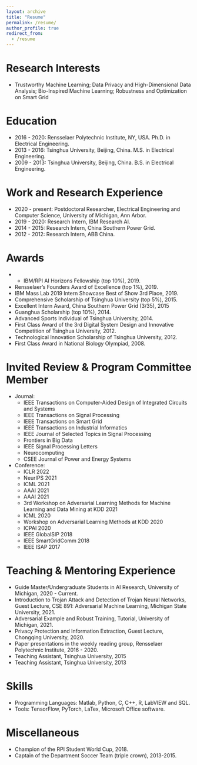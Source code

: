 ```yaml
---
layout: archive
title: "Resume"
permalink: /resume/
author_profile: true
redirect_from:
  - /resume
---
```




**Research Interests**
======
* Trustworthy Machine Learning; Data Privacy and High-Dimensional Data Analysis; Bio-Inspired Machine Learning; Robustness and Optimization on Smart Grid

**Education**
======
* 2016 - 2020: Rensselaer Polytechnic Institute, NY, USA. Ph.D. in Electrical Engineering.
* 2013 - 2016: Tsinghua University, Beijing, China. M.S. in Electrical Engineering.
* 2009 - 2013: Tsinghua University, Beijing, China. B.S. in Electrical Engineering.

**Work and Research Experience**
======
* 2020 - present:     Postdoctoral Researcher, Electrical Engineering and Computer Science, University of Michigan, Ann Arbor.
* 2019 - 2020:        Research Intern, IBM Research AI.
* 2014 - 2015:        Research Intern, China Southern Power Grid.
* 2012 - 2012:        Research Intern, ABB China.

**Awards**
======
* * IBM/RPI AI Horizons Fellowship (top 10%), 2019.
* Rensselaer’s Founders Award of Excellence (top 1%), 2019.
* IBM Mass Lab 2019 Intern Showcase Best of Show 3rd Place, 2019.
* Comprehensive Scholarship of Tsinghua University (top 5%), 2015.
* Excellent Intern Award, China Southern Power Grid (3/35), 2015
* Guanghua Scholarship (top 10%), 2014.
* Advanced Sports Individual of Tsinghua University, 2014.
* First Class Award of the 3rd Digital System Design and Innovative Competition of Tsinghua University, 2012.
* Technological Innovation Scholarship of Tsinghua University, 2012.
* First Class Award in National Biology Olympiad, 2008.

**Invited Review & Program Committee Member**
======
* Journal:
    * IEEE Transactions on Computer-Aided Design of Integrated Circuits and Systems
    * IEEE Transactions on Signal Processing
    * IEEE Transactions on Smart Grid
    * IEEE Transactions on Industrial Informatics
    * IEEE Journal of Selected Topics in Signal Processing
    * Frontiers in Big Data
    * IEEE Signal Processing Letters
    * Neurocomputing
    * CSEE Journal of Power and Energy Systems
* Conference:
    * ICLR 2022
    * NeurIPS 2021
    * ICML 2021
    * AAAI 2021
    * AAAI 2021
    * 3rd Workshop on Adversarial Learning Methods for Machine Learning and Data Mining at KDD 2021
    * ICML 2020
    * Workshop on Adversarial Learning Methods at KDD 2020
    * ICPAI 2020
    * IEEE GlobalSIP 2018
    * IEEE SmartGridComm 2018
    * IEEE ISAP 2017

**Teaching & Mentoring Experience**
======
* Guide Master/Undergraduate Students in AI Research, University of Michigan, 2020 - Current.
* Introduction to Trojan Attack and Detection of Trojan Neural Networks, Guest Lecture, CSE 891: Adversarial Machine Learning, Michigan State University, 2021.
* Adversarial Example and Robust Training, Tutorial, University of Michigan, 2021.
* Privacy Protection and Information Extraction, Guest Lecture, Chongqing University, 2020.
* Paper presentations in the weekly reading group, Rensselaer Polytechnic Institute, 2016 - 2020.
* Teaching Assistant, Tsinghua University, 2015
* Teaching Assistant, Tsinghua University, 2013

**Skills**
======
* Programming Languages:  Matlab, Python, C, C++, R, LabVIEW and SQL.
* Tools: TensorFlow, PyTorch, LaTex, Microsoft Office software.

**Miscellaneous**
======
* Champion of the RPI Student World Cup, 2018.
* Captain of the Department Soccer Team (triple crown), 2013-2015.

<!--
**Selected Courses**
======
* Xidian University

Programming in C Language, Advanced Mathematics, Linear Algebra, Probability Theory and Statistics, General Physics, MATLAB language, Fundamentals of Circuit Analysis, Field Theory and Complex Variable Function, Signal and System, Fundamentals of Analog Electronic Technology, Digital Circuit and Logic Design, Fundamentals of Software Technique, Computational Methods, Discrete Mathematics, Stochastic Signal Processing, Principles of Communication, Digital Image Processing, Computer Network, Fundamentals of Internet Technique Application, Digital Signal Processing

* University of Pennsylvania

Digital Communication, Digital Signal Processing, Introduction to Networks and Protocols, Introduction to Optimization Theory, Linear System Theory, Networked System, Random Processes and Optimum Estimation, Wireless Sensor Network

* Rensselaer Polytechnic Institute

Analysis of Algorithms, Compressed Sensing and Its Applications, Computational Optimization, Deep Learning (Audit), Machine Learning From Data (Audit), Mathematical Analysis, Nonlinear Programming

* Coursera (Audit)

Data Science Specialization: The Data Scientist’s Toolbox, R Programming, Getting and Cleaning Data, Exploratory Data Analysis, Reproducible Research, Statistical Inference, Regression Models, Practical Machine Learning, Developing Data Products

Deep Learning Specialization: Neural Networks and Deep Learning, Improving Deep Neural Networks: Hyperparameter tuning, Regularization and Optimization, Structuring Machine Learning Projects
-->

<!-- 
**Advisor**
======
[Meng Wang](https://ecse.rpi.edu/~wang/)  
Assistant Professor  
Rensselaer Polytechnic Institute  
Email: wangm7 (you can make the "at") rpi (dot) edu
-->
